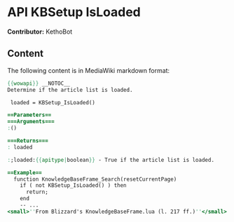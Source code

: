 # API KBSetup IsLoaded

**Contributor:** KethoBot

## Content

The following content is in MediaWiki markdown format:

```mediawiki
{{wowapi}} __NOTOC__
Determine if the article list is loaded.

 loaded = KBSetup_IsLoaded()

==Parameters==
===Arguments===
:()

===Returns===
: loaded

:;loaded:{{apitype|boolean}} - True if the article list is loaded.

==Example==
  function KnowledgeBaseFrame_Search(resetCurrentPage)
    if ( not KBSetup_IsLoaded() ) then
      return;
    end
    -- ...
<small>''From Blizzard's KnowledgeBaseFrame.lua (l. 217 ff.)''</small>
```